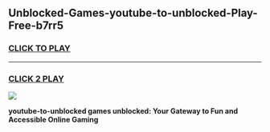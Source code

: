 
## Unblocked-Games-youtube-to-unblocked-Play-Free-b7rr5
<h3>
<a href="https://premium76.site?title=youtube-to-unblocked&ref=12A">CLICK TO PLAY</a></h3>
<hr>

<h3>
<a href="https://premium76.site?title=youtube-to-unblocked&ref=12A">CLICK 2 PLAY</a>
  
</h3>

<a href="https://premium76.site?title=youtube-to-unblocked&ref=12A"><img src="https://clearcache.store/games.png"></a>


**youtube-to-unblocked games unblocked: Your Gateway to Fun and Accessible Online Gaming**
